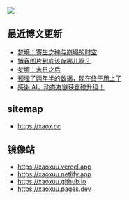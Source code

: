 [![](https://cdn.jsdelivr.net/gh/cdn-x/xaoxuu@main/banner/20250630.webp)](https://xaoxuu.com)

## 最近博文更新
<!-- BLOG-POST-LIST:START -->
- [梦境：寄生之种与崩塌的时空](https://xaoxuu.com/blog/20250616/)
- [博客图片到底该存哪儿啊？](https://xaoxuu.com/blog/20250611/)
- [梦境：末日之后](https://xaoxuu.com/blog/20250605/)
- [预埋了两年半的数据，现在终于用上了](https://xaoxuu.com/blog/20250604/)
- [感谢 AI，动态友链获重磅升级！](https://xaoxuu.com/blog/20250602/)
<!-- BLOG-POST-LIST:END -->

## sitemap

- https://xaox.cc

## 镜像站

- https://xaoxuu.vercel.app
- https://xaoxuu.netlify.app
- https://xaoxuu.github.io
- https://xaoxuu.pages.dev
